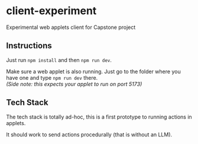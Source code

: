 # client-experiment
Experimental web applets client for Capstone project

## Instructions
Just run `npm install` and then `npm run dev`.

Make sure a web applet is also running. Just go to the folder where you have one and type `npm run dev` there.    
*(Side note: this expects your applet to run on port 5173)*

## Tech Stack
The tech stack is totally ad-hoc, this is a first prototype to running actions in applets.

It should work to send actions procedurally (that is without an LLM).